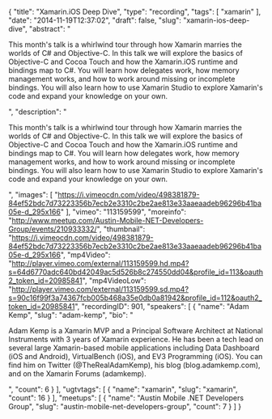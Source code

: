 {
  "title": "Xamarin.iOS Deep Dive",
  "type": "recording",
  "tags": [
    "xamarin"
  ],
  "date": "2014-11-19T12:37:02",
  "draft": false,
  "slug": "xamarin-ios-deep-dive",
  "abstract": "<p>This month's talk is a whirlwind tour through how Xamarin marries the worlds of C# and Objective-C. In this talk we will explore the basics of Objective-C and Cocoa Touch and how the Xamarin.iOS runtime and bindings map to C#. You will learn how delegates work, how memory management works, and how to work around missing or incomplete bindings. You will also learn how to use Xamarin Studio to explore Xamarin's code and expand your knowledge on your own. </p>",
  "description": "<p>This month's talk is a whirlwind tour through how Xamarin marries the worlds of C# and Objective-C. In this talk we will explore the basics of Objective-C and Cocoa Touch and how the Xamarin.iOS runtime and bindings map to C#. You will learn how delegates work, how memory management works, and how to work around missing or incomplete bindings. You will also learn how to use Xamarin Studio to explore Xamarin's code and expand your knowledge on your own. </p>",
  "images": [
    "https://i.vimeocdn.com/video/498381879-84ef52bdc7d73223356b7ecb2e3310c2be2ae813e33aaeaadeb96296b41ba05e-d_295x166"
  ],
  "vimeo": "113159599",
  "moreinfo": "http://www.meetup.com/Austin-Mobile-NET-Developers-Group/events/210933332/",
  "thumbnail": "https://i.vimeocdn.com/video/498381879-84ef52bdc7d73223356b7ecb2e3310c2be2ae813e33aaeaadeb96296b41ba05e-d_295x166",
  "mp4Video": "http://player.vimeo.com/external/113159599.hd.mp4?s=64d6770adc640bd42049ac5d526b8c274550dd04&profile_id=113&oauth2_token_id=20985841",
  "mp4VideoLow": "http://player.vimeo.com/external/113159599.sd.mp4?s=90c16f99f3a74367fcb005b468a35e0db0a81942&profile_id=112&oauth2_token_id=20985841",
  "recordingID": 901,
  "speakers": [
    {
      "name": "Adam Kemp",
      "slug": "adam-kemp",
      "bio": "<p>Adam Kemp is a Xamarin MVP and a Principal Software Architect at National Instruments with 3 years of Xamarin experience. He has been a tech lead on several large Xamarin-based mobile applications including Data Dashboard (iOS and Android), VirtualBench (iOS), and EV3 Programming (iOS). You can find him on Twitter (@TheRealAdamKemp), his blog (blog.adamkemp.com), and on the Xamarin Forums (adamkemp).</p>",
      "count": 6
    }
  ],
  "ugtvtags": [
    {
      "name": "xamarin",
      "slug": "xamarin",
      "count": 16
    }
  ],
  "meetups": [
    {
      "name": "Austin Mobile .NET Developers Group",
      "slug": "austin-mobile-net-developers-group",
      "count": 7
    }
  ]
}